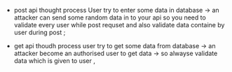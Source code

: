- post api thought process User try to enter some data in database -> an attacker can send some random data in to your api so you need to validate every user while post requset and also validate data containe by user during post ;

- get api thoudh process user try to get some data from database -> an attacker become an authorised user to get data -> so alwayse validate data which is given to user ,
